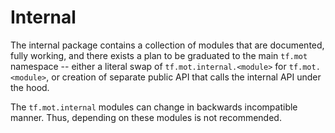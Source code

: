 # Internal

The internal package contains a collection of modules that are documented,
fully working, and there exists a plan to be graduated to the main `tf.mot`
namespace -- either a literal swap of `tf.mot.internal.<module>` for
`tf.mot.<module>`, or creation of separate public API that calls the internal
API under the hood.

The `tf.mot.internal` modules can change in backwards incompatible manner. Thus,
depending on these modules is not recommended.
